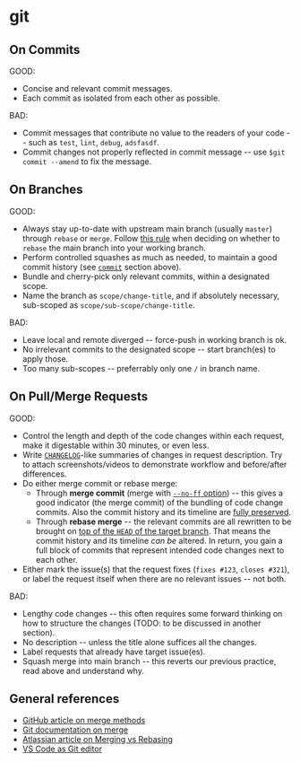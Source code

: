 # git

## On Commits

GOOD:
- Concise and relevant commit messages.
- Each commit as isolated from each other as possible.

BAD:
- Commit messages that contribute no value to the readers of your code -- such as `test`, `lint`, `debug`, `adsfasdf`.
- Commit changes not properly reflected in commit message -- use `$git commit --amend` to fix the message.

## On Branches

GOOD:
- Always stay up-to-date with upstream main branch (usually `master`) through `rebase` or `merge`. Follow [this rule](https://www.atlassian.com/git/tutorials/merging-vs-rebasing#the-golden-rule-of-rebasing) when deciding on whether to `rebase` the main branch into your working branch.
- Perform controlled squashes as much as needed, to maintain a good commit history (see [`commit`](#commit) section above).
- Bundle and cherry-pick only relevant commits, within a designated scope.
- Name the branch as `scope/change-title`, and if absolutely necessary, sub-scoped as `scope/sub-scope/change-title`.

BAD:
- Leave local and remote diverged -- force-push in working branch is ok.
- No irrelevant commits to the designated scope -- start branch(es) to apply those.
- Too many sub-scopes -- preferrably only one `/` in branch name.

## On Pull/Merge Requests

GOOD:
- Control the length and depth of the code changes within each request, make it digestable within 30 minutes, or even less.
- Write [`CHANGELOG`](https://keepachangelog.com)-like summaries of changes in request description. Try to attach screenshots/videos to demonstrate workflow and before/after differences.
- Do either merge commit or rebase merge:
    - Through **merge commit** (merge with [`--no-ff` option](https://git-scm.com/docs/git-merge#_fast_forward_merge)) -- this gives a good indicator (the merge commit) of the bundling of code change commits. Also the commit history and its timeline are [fully preserved](https://wac-cdn.atlassian.com/dam/jcr:e229fef6-2c2f-4a4f-b270-e1e1baa94055/02.svg?cdnVersion=le).
    - Through **rebase merge** -- the relevant commits are all rewritten to be brought on [top of the `HEAD` of the target branch](https://wac-cdn.atlassian.com/dam/jcr:5b153a22-38be-40d0-aec8-5f2fffc771e5/03.svg?cdnVersion=le). That means the commit history and its timeline _can be_ altered. In return, you gain a full block of commits that represent intended code changes next to each other.
- Either mark the issue(s) that the request fixes (`fixes #123`, `closes #321`), or label the request itself when there are no relevant issues -- not both.

BAD:
- Lengthy code changes -- this often requires some forward thinking on how to structure the changes (TODO: to be discussed in another section).
- No description -- unless the title alone suffices all the changes.
- Label requests that already have target issue(es).
- Squash merge into main branch -- this reverts our previous practice, read above and understand why.

## General references

- [GitHub article on merge methods](https://help.github.com/en/articles/about-merge-methods-on-github)
- [Git documentation on merge](https://git-scm.com/docs/git-merge)
- [Atlassian article on Merging vs Rebasing](https://www.atlassian.com/git/tutorials/merging-vs-rebasing)
- [VS Code as Git editor](https://code.visualstudio.com/docs/editor/versioncontrol#_vs-code-as-git-editor)
